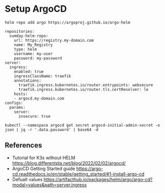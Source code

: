 # Setup ArgoCD

```
helm repo add argo https://argoproj.github.io/argo-helm
```

```
repositories:
  sumday-helm-repo:
    url: https://registry.my-domain.com
    name: My_Registry
    type: helm
    username: my-user
    password: my-password
server:
  ingress:
    enabled: true
    ingressClassName: traefik
    annotations:
      traefik.ingress.kubernetes.io/router.entrypoints: websecure
      traefik.ingress.kubernetes.io/router.tls.certResolver: le
    hosts:
    - argocd.my-domain.com
configs:
  params:
    server:
      insecure: true
```

```
kubectl --namespace argocd get secret argocd-initial-admin-secret -o json | jq -r '.data.password' | base64 -d
```

## References
* Tutorial for K3s without HELM https://blog.differentpla.net/blog/2022/02/02/argocd/
* ArgoCD Getting Started guide https://argo-cd.readthedocs.io/en/stable/getting_started/#1-install-argo-cd
* Defualt values https://artifacthub.io/packages/helm/argo/argo-cd?modal=values&path=server.ingress
